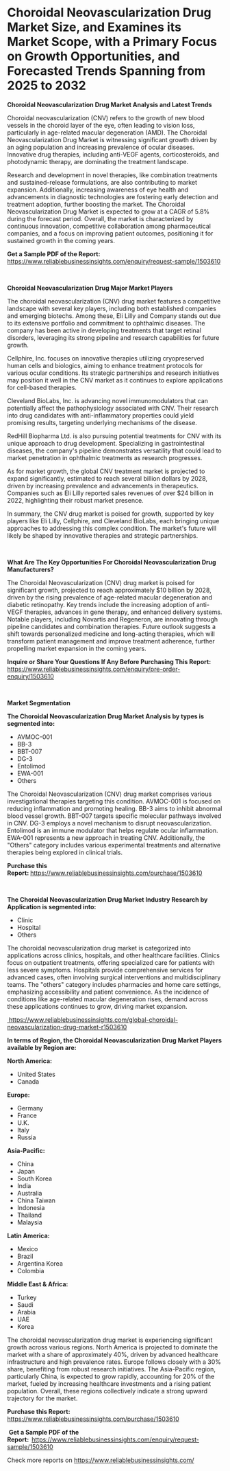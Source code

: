 <p><h1>Choroidal Neovascularization Drug Market Size, and Examines its Market Scope, with a Primary Focus on Growth Opportunities, and Forecasted Trends Spanning from 2025 to 2032</h1></p><p><strong>Choroidal Neovascularization Drug Market Analysis and Latest Trends</strong></p>
<p><p>Choroidal neovascularization (CNV) refers to the growth of new blood vessels in the choroid layer of the eye, often leading to vision loss, particularly in age-related macular degeneration (AMD). The Choroidal Neovascularization Drug Market is witnessing significant growth driven by an aging population and increasing prevalence of ocular diseases. Innovative drug therapies, including anti-VEGF agents, corticosteroids, and photodynamic therapy, are dominating the treatment landscape. </p><p>Research and development in novel therapies, like combination treatments and sustained-release formulations, are also contributing to market expansion. Additionally, increasing awareness of eye health and advancements in diagnostic technologies are fostering early detection and treatment adoption, further boosting the market. The Choroidal Neovascularization Drug Market is expected to grow at a CAGR of 5.8% during the forecast period. Overall, the market is characterized by continuous innovation, competitive collaboration among pharmaceutical companies, and a focus on improving patient outcomes, positioning it for sustained growth in the coming years.</p></p>
<p><strong>Get a Sample PDF of the Report:&nbsp;</strong> <a href="https://www.reliablebusinessinsights.com/enquiry/request-sample/1503610?utm_campaign=3003&utm_medium=2&utm_source=Github&utm_content=ia&utm_term=23032025&utm_id=choroidal-neovascularization-drug">https://www.reliablebusinessinsights.com/enquiry/request-sample/1503610</a></p>
<p>&nbsp;</p>
<p><strong>Choroidal Neovascularization Drug Major Market Players</strong></p>
<p><p>The choroidal neovascularization (CNV) drug market features a competitive landscape with several key players, including both established companies and emerging biotechs. Among these, Eli Lilly and Company stands out due to its extensive portfolio and commitment to ophthalmic diseases. The company has been active in developing treatments that target retinal disorders, leveraging its strong pipeline and research capabilities for future growth.</p><p>Cellphire, Inc. focuses on innovative therapies utilizing cryopreserved human cells and biologics, aiming to enhance treatment protocols for various ocular conditions. Its strategic partnerships and research initiatives may position it well in the CNV market as it continues to explore applications for cell-based therapies.</p><p>Cleveland BioLabs, Inc. is advancing novel immunomodulators that can potentially affect the pathophysiology associated with CNV. Their research into drug candidates with anti-inflammatory properties could yield promising results, targeting underlying mechanisms of the disease.</p><p>RedHill Biopharma Ltd. is also pursuing potential treatments for CNV with its unique approach to drug development. Specializing in gastrointestinal diseases, the company's pipeline demonstrates versatility that could lead to market penetration in ophthalmic treatments as research progresses.</p><p>As for market growth, the global CNV treatment market is projected to expand significantly, estimated to reach several billion dollars by 2028, driven by increasing prevalence and advancements in therapeutics. Companies such as Eli Lilly reported sales revenues of over $24 billion in 2022, highlighting their robust market presence. </p><p>In summary, the CNV drug market is poised for growth, supported by key players like Eli Lilly, Cellphire, and Cleveland BioLabs, each bringing unique approaches to addressing this complex condition. The market's future will likely be shaped by innovative therapies and strategic partnerships.</p></p>
<p>&nbsp;</p>
<p><strong>What Are The Key Opportunities For Choroidal Neovascularization Drug Manufacturers?</strong></p>
<p><p>The Choroidal Neovascularization (CNV) drug market is poised for significant growth, projected to reach approximately $10 billion by 2028, driven by the rising prevalence of age-related macular degeneration and diabetic retinopathy. Key trends include the increasing adoption of anti-VEGF therapies, advances in gene therapy, and enhanced delivery systems. Notable players, including Novartis and Regeneron, are innovating through pipeline candidates and combination therapies. Future outlook suggests a shift towards personalized medicine and long-acting therapies, which will transform patient management and improve treatment adherence, further propelling market expansion in the coming years.</p></p>
<p><strong>Inquire or Share Your Questions If Any Before Purchasing This Report:</strong> <a href="https://www.reliablebusinessinsights.com/enquiry/pre-order-enquiry/1503610?utm_campaign=3003&utm_medium=2&utm_source=Github&utm_content=ia&utm_term=23032025&utm_id=choroidal-neovascularization-drug">https://www.reliablebusinessinsights.com/enquiry/pre-order-enquiry/1503610</a></p>
<p>&nbsp;</p>
<p><strong>Market Segmentation</strong></p>
<p><strong>The Choroidal Neovascularization Drug Market Analysis by types is segmented into:</strong></p>
<p><ul><li>AVMOC-001</li><li>BB-3</li><li>BBT-007</li><li>DG-3</li><li>Entolimod</li><li>EWA-001</li><li>Others</li></ul></p>
<p><p>The Choroidal Neovascularization (CNV) drug market comprises various investigational therapies targeting this condition. AVMOC-001 is focused on reducing inflammation and promoting healing. BB-3 aims to inhibit abnormal blood vessel growth. BBT-007 targets specific molecular pathways involved in CNV. DG-3 employs a novel mechanism to disrupt neovascularization. Entolimod is an immune modulator that helps regulate ocular inflammation. EWA-001 represents a new approach in treating CNV. Additionally, the "Others" category includes various experimental treatments and alternative therapies being explored in clinical trials.</p></p>
<p><strong>Purchase this Report:&nbsp;</strong><a href="https://www.reliablebusinessinsights.com/purchase/1503610?utm_campaign=3003&utm_medium=2&utm_source=Github&utm_content=ia&utm_term=23032025&utm_id=choroidal-neovascularization-drug">https://www.reliablebusinessinsights.com/purchase/1503610</a></p>
<p>&nbsp;</p>
<p><strong>The Choroidal Neovascularization Drug Market Industry Research by Application is segmented into:</strong></p>
<p><ul><li>Clinic</li><li>Hospital</li><li>Others</li></ul></p>
<p><p>The choroidal neovascularization drug market is categorized into applications across clinics, hospitals, and other healthcare facilities. Clinics focus on outpatient treatments, offering specialized care for patients with less severe symptoms. Hospitals provide comprehensive services for advanced cases, often involving surgical interventions and multidisciplinary teams. The "others" category includes pharmacies and home care settings, emphasizing accessibility and patient convenience. As the incidence of conditions like age-related macular degeneration rises, demand across these applications continues to grow, driving market expansion.</p></p>
<p><a href="https://www.reliablebusinessinsights.com/global-choroidal-neovascularization-drug-market-r1503610?utm_campaign=3003&utm_medium=2&utm_source=Github&utm_content=ia&utm_term=23032025&utm_id=choroidal-neovascularization-drug">&nbsp;https://www.reliablebusinessinsights.com/global-choroidal-neovascularization-drug-market-r1503610</a></p>
<p><strong>In terms of Region, the Choroidal Neovascularization Drug Market Players available by Region are:</strong></p>
<p>
    <p> <strong> North America: </strong>
        <ul>
            <li>United States</li>
            <li>Canada</li>
        </ul>
        </p> 
    <p> <strong> Europe: </strong>
        <ul>
            <li>Germany</li>
            <li>France</li>
            <li>U.K.</li>
            <li>Italy</li>
            <li>Russia</li>
        </ul>
        </p> 
    <p> <strong> Asia-Pacific: </strong>
        <ul>
            <li>China</li>
            <li>Japan</li>
            <li>South Korea</li>
            <li>India</li>
            <li>Australia</li>
            <li>China Taiwan</li>
            <li>Indonesia</li>
            <li>Thailand</li>
            <li>Malaysia</li>
        </ul>
        </p> 
    <p> <strong> Latin America: </strong>
        <ul>
            <li>Mexico</li>
            <li>Brazil</li>
            <li>Argentina Korea</li>
            <li>Colombia</li>
        </ul>
        </p> 
    <p> <strong> Middle East & Africa: </strong>
        <ul>
            <li>Turkey</li>
            <li>Saudi</li>
            <li>Arabia</li>
            <li>UAE</li>
            <li>Korea</li>
        </ul>
    </p>
    </p>
<p><p>The choroidal neovascularization drug market is experiencing significant growth across various regions. North America is projected to dominate the market with a share of approximately 40%, driven by advanced healthcare infrastructure and high prevalence rates. Europe follows closely with a 30% share, benefiting from robust research initiatives. The Asia-Pacific region, particularly China, is expected to grow rapidly, accounting for 20% of the market, fueled by increasing healthcare investments and a rising patient population. Overall, these regions collectively indicate a strong upward trajectory for the market.</p></p>
<p><strong>Purchase this Report: </strong><a href="https://www.reliablebusinessinsights.com/purchase/1503610?utm_campaign=3003&utm_medium=2&utm_source=Github&utm_content=ia&utm_term=23032025&utm_id=choroidal-neovascularization-drug">https://www.reliablebusinessinsights.com/purchase/1503610</a></p>
<p>&nbsp;<strong>Get a Sample PDF of the Report:&nbsp;&nbsp;</strong><a href="https://www.reliablebusinessinsights.com/enquiry/request-sample/1503610?utm_campaign=3003&utm_medium=2&utm_source=Github&utm_content=ia&utm_term=23032025&utm_id=choroidal-neovascularization-drug">https://www.reliablebusinessinsights.com/enquiry/request-sample/1503610</a></p>
<p><strong></strong></p>
<p>Check more reports on <a href="https://www.reliablebusinessinsights.com/?utm_campaign=3003&utm_medium=2&utm_source=Github&utm_content=ia&utm_term=23032025&utm_id=choroidal-neovascularization-drug">https://www.reliablebusinessinsights.com/</a></p>